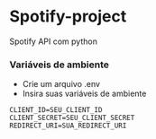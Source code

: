 # Spotify-project
Spotify API com python

### Variáveis de ambiente
- Crie um arquivo .env
- Insira suas variáveis de ambiente
```.env
CLIENT_ID=SEU_CLIENT_ID
CLIENT_SECRET=SEU_CLIENT_SECRET
REDIRECT_URI=SUA_REDIRECT_URI
```



